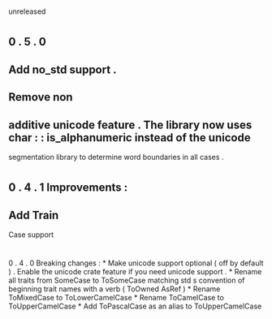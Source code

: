 #
unreleased
#
0
.
5
.
0
-
Add
no_std
support
.
-
Remove
non
-
additive
unicode
feature
.
The
library
now
uses
char
:
:
is_alphanumeric
instead
of
the
unicode
-
segmentation
library
to
determine
word
boundaries
in
all
cases
.
#
0
.
4
.
1
Improvements
:
-
Add
Train
-
Case
support
#
0
.
4
.
0
Breaking
changes
:
*
Make
unicode
support
optional
(
off
by
default
)
.
Enable
the
unicode
crate
feature
if
you
need
unicode
support
.
*
Rename
all
traits
from
SomeCase
to
ToSomeCase
matching
std
s
convention
of
beginning
trait
names
with
a
verb
(
ToOwned
AsRef
)
*
Rename
ToMixedCase
to
ToLowerCamelCase
*
Rename
ToCamelCase
to
ToUpperCamelCase
*
Add
ToPascalCase
as
an
alias
to
ToUpperCamelCase

